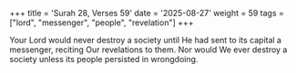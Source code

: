 +++
title = 'Surah 28, Verses 59'
date = '2025-08-27'
weight = 59
tags = ["lord", "messenger", "people", "revelation"]
+++

Your Lord would never destroy a society until He had sent to its capital a messenger, reciting Our revelations to them. Nor would We ever destroy a society unless its people persisted in wrongdoing.